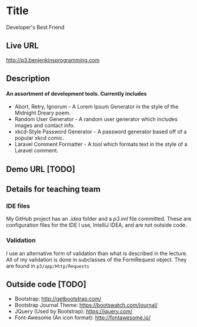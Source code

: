 # Title
Developer's Best Friend

## Live URL
<http://p3.benjenkinsprogramming.com>

## Description
#### An assortment of development tools. Currently includes
* Abort, Retry, Ignorum - A Lorem Ipsum Generator in the style of the Midnight Dreary poem.
* Random User Generator - A random user generator which includes images and contact info.
* xkcd-Style Password Generator - A password generator based off of a popular xkcd comic.
* Laravel Comment Formatter - A tool which formats text in the style of a Laravel comment.


## Demo URL [TODO]


## Details for teaching team
### IDE files
My GitHub project has an *.idea* folder and a *p3.iml* file committed. These are configuration files for the IDE I use, IntelliJ IDEA, and are not outside code.

### Validation
I use an alternative form of validation than what is described in the lecture. All of my validation is done in subclasses of the FormRequest object. They are found in `p3/app/Http/Requests`

## Outside code [TODO]
* Bootstrap: http://getbootstrap.com/
* Bootstrap Journal Theme: https://bootswatch.com/journal/
* JQuery (Used by Bootstrap): https://jquery.com/
* Font-Awesome (An icon format): http://fontawesome.io/